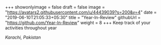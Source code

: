 +++
showonlyimage = false
draft = false
image = "https://avatars2.githubusercontent.com/u/44439039?s=200&v=4"
date = "2019-06-10T21:05:33+05:30"
title = "Year-In-Review"
githubUrl = "https://github.com/Year-In-Review"
weight = 8
+++
Keep track of your activities throughout year

*Karachi, Pakistan*

<!--more-->